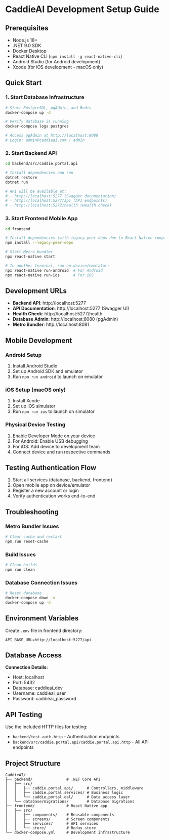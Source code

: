 # CaddieAI Development Setup Guide

## Prerequisites

- Node.js 18+
- .NET 9.0 SDK
- Docker Desktop
- React Native CLI (`npm install -g react-native-cli`)
- Android Studio (for Android development)
- Xcode (for iOS development - macOS only)

## Quick Start

### 1. Start Database Infrastructure

```bash
# Start PostgreSQL, pgAdmin, and Redis
docker-compose up -d

# Verify database is running
docker-compose logs postgres

# Access pgAdmin at http://localhost:8080
# Login: admin@caddieai.com / admin
```

### 2. Start Backend API

```bash
cd backend/src/caddie.portal.api

# Install dependencies and run
dotnet restore
dotnet run

# API will be available at:
# - http://localhost:5277 (Swagger documentation)
# - http://localhost:5277/api (API endpoints)
# - http://localhost:5277/health (Health check)
```

### 3. Start Frontend Mobile App

```bash
cd frontend

# Install dependencies (with legacy peer deps due to React Native compatibility)
npm install --legacy-peer-deps

# Start Metro bundler
npx react-native start

# In another terminal, run on device/emulator:
npx react-native run-android  # For Android
npx react-native run-ios      # For iOS
```

## Development URLs

- **Backend API**: http://localhost:5277
- **API Documentation**: http://localhost:5277 (Swagger UI)
- **Health Check**: http://localhost:5277/health
- **Database Admin**: http://localhost:8080 (pgAdmin)
- **Metro Bundler**: http://localhost:8081

## Mobile Development

### Android Setup
1. Install Android Studio
2. Set up Android SDK and emulator
3. Run `npm run android` to launch on emulator

### iOS Setup (macOS only)
1. Install Xcode
2. Set up iOS simulator
3. Run `npm run ios` to launch on simulator

### Physical Device Testing
1. Enable Developer Mode on your device
2. For Android: Enable USB debugging
3. For iOS: Add device to development team
4. Connect device and run respective commands

## Testing Authentication Flow

1. Start all services (database, backend, frontend)
2. Open mobile app on device/emulator
3. Register a new account or login
4. Verify authentication works end-to-end

## Troubleshooting

### Metro Bundler Issues
```bash
# Clear cache and restart
npm run reset-cache
```

### Build Issues
```bash
# Clean builds
npm run clean
```

### Database Connection Issues
```bash
# Reset database
docker-compose down -v
docker-compose up -d
```

## Environment Variables

Create `.env` file in frontend directory:
```
API_BASE_URL=http://localhost:5277/api
```

## Database Access

**Connection Details:**
- Host: localhost
- Port: 5432
- Database: caddieai_dev
- Username: caddieai_user
- Password: caddieai_password

## API Testing

Use the included HTTP files for testing:
- `backend/test-auth.http` - Authentication endpoints
- `backend/src/caddie.portal.api/caddie.portal.api.http` - All API endpoints

## Project Structure

```
CaddieAI/
├── backend/               # .NET Core API
│   ├── src/
│   │   ├── caddie.portal.api/      # Controllers, middleware
│   │   ├── caddie.portal.services/ # Business logic
│   │   └── caddie.portal.dal/      # Data access layer
│   └── database/migrations/        # Database migrations
├── frontend/              # React Native app
│   ├── src/
│   │   ├── components/    # Reusable components
│   │   ├── screens/       # Screen components
│   │   ├── services/      # API services
│   │   └── store/         # Redux store
└── docker-compose.yml     # Development infrastructure
```